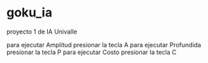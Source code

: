 # goku_ia
proyecto 1  de IA Univalle

para ejecutar Amplitud presionar la tecla A
para ejecutar Profundida presionar la tecla P
para ejecutar Costo presionar la tecla C
